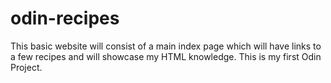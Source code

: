 # odin-recipes
This basic website will consist of a main index page which will have links to a few recipes and will showcase my HTML knowledge. This is my first Odin Project.